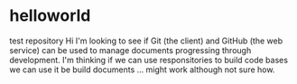 # helloworld
test repository
Hi
I'm looking to see if Git (the client) and GitHub (the web service) can be used to manage documents progressing through development.
I'm thinking if we can use responsitories to build code bases we can use it be build documents ... might work although not sure how.
